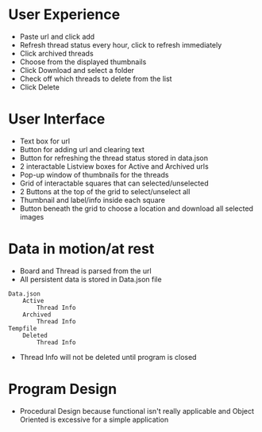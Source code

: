 # User Experience
- Paste url and click add
- Refresh thread status every hour, click to refresh immediately
- Click archived threads
- Choose from the displayed thumbnails
- Click Download and select a folder
- Check off which threads to delete from the list
- Click Delete 
# User Interface
- Text box for url
- Button for adding url and clearing text
- Button for refreshing the thread status stored in data.json
- 2 interactable Listview boxes for Active and Archived urls
- Pop-up window of thumbnails for the threads
- Grid of interactable squares that can selected/unselected
- 2 Buttons at the top of the grid to select/unselect all
- Thumbnail and label/info inside each square
- Button beneath the grid to choose a location and download all selected images
# Data in motion/at rest
- Board and Thread is parsed from the url
- All persistent data is stored in Data.json file
```
Data.json
    Active
        Thread Info
    Archived
        Thread Info
Tempfile
    Deleted
        Thread Info
```
- Thread Info will not be deleted until program is closed
# Program Design
- Procedural Design because functional isn't really applicable and Object Oriented is excessive for a simple application